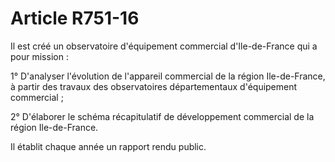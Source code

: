 # Article R751-16

Il est créé un observatoire d'équipement commercial d'Ile-de-France qui a pour mission :

1° D'analyser l'évolution de l'appareil commercial de la région Ile-de-France, à partir des travaux des observatoires départementaux d'équipement commercial ;

2° D'élaborer le schéma récapitulatif de développement commercial de la région Ile-de-France.

Il établit chaque année un rapport rendu public.

